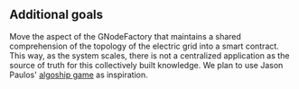 ## Additional goals

Move the aspect of the GNodeFactory that maintains a shared comprehension of the topology of the electric grid
into a smart contract. This way, as the system scales, there is not a centralized application as the source of truth
for this collectively built knowledge. We plan to use Jason Paulos' [algoship game](https://github.com/jasonpaulos/algoship) as inspiration.
